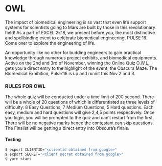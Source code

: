 # OWL

The impact of biomedical engineering is so vast that even life support systems for scientists going to Mars are built by those in this revolutionary field!
As a part of EXCEL 2k18, we present before you, the most distinctive and spellbinding event to celebrate biomedical engineering, PULSE 18.
Come over to explore the engineering of life.

An opportunity like no other for budding engineers to gain practical knowledge through numerous project exhibits, and biomedical equipments. Active on the 2nd and 3rd of November, winning the Online Quiz O.W.L, gets you a direct entry to the highlight of the event, the Obscura Maze.
The Biomedical Exhibition, Pulse'18 is up and runnit this Nov 2 and 3.

### RULES FOR OWL

The whole quiz will be conducted under a time limit of 200 second.
There will be a whole of 20 questions of which is differentiated as three levels of difficulty: 8 Easy Questions, 7 Medium Questions, 5 Hard questions.
Each easy, medium and hard questions will give 2,4,5 points respectively.
Once you login, you will be prompted to the quiz and can’t restart from the first.
There will be no negative marks hence the contestant can skip questions.
The Finalist will be getting a direct entry into Obscura’s finals.

#### Testing

```sh
$ export CLIENTID="<clientid obtained from google>"
$ export SECRET="<client secret obtained from google>"
$ yarn start
```
